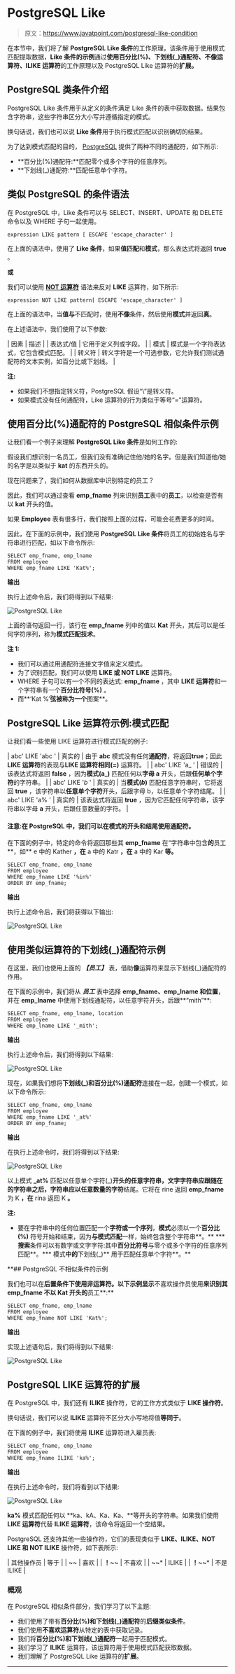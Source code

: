 # PostgreSQL Like

> 原文：<https://www.javatpoint.com/postgresql-like-condition>

在本节中，我们将了解 **PostgreSQL Like 条件**的工作原理，该条件用于使用模式匹配提取数据，**Like 条件的示例**通过**使用百分比(%)、下划线(_)通配符、不像运算符、ILIKE 运算符**的工作原理以及 PostgreSQL Like 运算符的**扩展。**

## PostgreSQL 类条件介绍

PostgreSQL Like 条件用于从定义的条件满足 Like 条件的表中获取数据。结果包含字符串，这些字符串区分大小写并遵循指定的模式。

换句话说，我们也可以说 **Like 条件**用于执行模式匹配以识别确切的结果。

为了达到模式匹配的目的， [PostgreSQL](https://www.javatpoint.com/postgresql-tutorial) 提供了两种不同的通配符，如下所示:

*   **百分比(%)通配符:**匹配零个或多个字符的任意序列。
*   **下划线(_)通配符:**匹配任意单个字符。

## 类似 PostgreSQL 的条件语法

在 PostgreSQL 中，Like 条件可以与 SELECT、INSERT、UPDATE 和 DELETE 命令以及 WHERE 子句一起使用。

```
expression LIKE pattern [ ESCAPE 'escape_character' ]  

```

在上面的语法中，使用了 **Like 条件**，如果**值匹配**和**模式**，那么表达式将返回 **true** 。

**或**

我们可以使用 [**NOT 运算符**](https://www.javatpoint.com/postgresql-not-condition) 语法来反对 **LIKE** 运算符，如下所示:

```
expression NOT LIKE pattern[ ESCAPE 'escape_character' ]  

```

在上面的语法中，当**值与**不匹配时，使用**不像**条件，然后使用**模式**并返回**真**。

在上述语法中，我们使用了以下参数:

| 因素 | 描述 |
| 表达式/值 | 它用于定义列或字段。 |
| 模式 | 模式是一个字符表达式，它包含模式匹配。 |
| 转义符 | 转义字符是一个可选参数，它允许我们测试通配符的文本实例，如百分比或下划线。 |

**注:**

*   如果我们不想指定转义符，PostgreSQL 假设“\”是转义符。
*   如果模式没有任何通配符，Like 运算符的行为类似于等号“=”运算符。

## 使用百分比(%)通配符的 PostgreSQL 相似条件示例

让我们看一个例子来理解 **PostgreSQL Like 条件**是如何工作的:

假设我们想识别一名员工，但我们没有准确记住他/她的名字。但是我们知道他/她的名字是以类似于 **kat** 的东西开头的。

现在问题来了，我们如何从数据库中识别特定的员工？

因此，我们可以通过查看 **emp_fname** 列来识别**员工**表中的**员工**，以检查是否有以 **kat** 开头的值。

如果 **Employee** 表有很多行，我们按照上面的过程，可能会花费更多的时间。

因此，在下面的示例中，我们使用 **PostgreSQL Like 条件**将员工的初始姓名与字符串进行匹配，如以下命令所示:

```
SELECT emp_fname, emp_lname
FROM employee
WHERE emp_fname LIKE 'Kat%';

```

**输出**

执行上述命令后，我们将得到以下结果:

![PostgreSQL Like](img/0340a06d3f2cddb1e309a525ee47d9fc.png)

上面的语句返回一行，该行在 **emp_fname** 列中的值以 **Kat** 开头，其后可以是任何字符序列，称为**模式匹配技术**。

**注 1:**

*   我们可以通过用通配符连接文字值来定义模式。
*   为了识别匹配，我们可以使用 **LIKE 或 NOT LIKE** 运算符。
*   WHERE 子句可以有一个不同的表达式: **emp_fname** ，其中 **LIKE 运算符**和一个字符串有一个**百分比符号(%)** 。
*   而**‘Kat %’**弦被称为一个**图案**。

## PostgreSQL Like 运算符示例:模式匹配

让我们看一些使用 LIKE 运算符进行模式匹配的例子:

| abc' LIKE 'abc ' | 真实的 | 由于 **abc** 模式没有任何**通配符**，将返回**true**；因此 **LIKE 运算符**的表现与**LIKE 运算符相同(=)** 运算符。 |
| abc' LIKE 'a_ ' | 错误的 | 该表达式将返回 **false** ，因为**模式(a_)** 匹配任何以**字母 a** 开头，后跟**任何单个字符**的字符串。 |
| abc' LIKE '_b_ ' | 真实的 | 当**模式(_b_)** 匹配任意字符串时，它将返回 **true** ，该字符串以**任意单个字符**开头，后跟字母 b，以任意单个字符结尾。 |
| abc' LIKE 'a% ' | 真实的 | 该表达式将返回 **true** ，因为它匹配任何字符串，该字符串以字母 **a** 开头，后跟任意数量的字符。 |

#### 注意:在 PostgreSQL 中，我们可以在模式的开头和结尾使用通配符。

在下面的例子中，特定的命令将返回那些其 **emp_fname** 在“字符串中包含**的**员工**，如** e 中的 Kather **，在** a 中的 Katr **，在** a 中的 Kar **等。**

```
SELECT emp_fname, emp_lname
FROM employee
WHERE emp_fname LIKE '%in%'
ORDER BY emp_fname;

```

**输出**

执行上述命令后，我们将获得以下输出:

![PostgreSQL Like](img/82a86fe4e8b269578f4b38e9294a96f0.png)

## 使用类似运算符的下划线(_)通配符示例

在这里，我们也使用上面的 ***【员工】*** 表，借助**像**运算符来显示下划线(_)通配符的作用。

在下面的示例中，我们将从 ***员工*** 表中选择 **emp_fname、emp_lname 和位置**，并在 **emp_lname** 中使用下划线通配符，以任意字符开头，后跟**“mith”**:

```
SELECT emp_fname, emp_lname, location
FROM employee
WHERE emp_lname LIKE '_mith';

```

**输出**

执行上述命令后，我们将得到以下结果:

![PostgreSQL Like](img/20858ad168cd66967221b37d266fb2af.png)

现在，如果我们想将**下划线(_)和百分比(%)通配符**连接在一起，创建一个模式，如以下命令所示:

```
SELECT emp_fname, emp_lname
FROM employee
WHERE emp_fname LIKE '_at%'
ORDER BY emp_fname;

```

**输出**

在执行上述命令时，我们将得到以下结果:

![PostgreSQL Like](img/cc486f5baf8a4bca2e9c94adce5befe5.png)

以上模式 **_at%** 匹配以任意单个字符(_)**开头的任意字符串，**文字字符串应跟随在的字符串**之后，字符串应以任意数量的字符**结尾。它将在 rine 返回 **emp_fname** 为 K **，在** rina 返回 K **。**

**注:**

*   要在字符串中的任何位置匹配一个**字符或一个序列**，**模式**必须以一个**百分比(%)** 符号开始和结束，因为**与模式匹配**一样，始终包含整个字符串**。**
***   **搜索**条件可以有数字或文字字符:其中**百分比符号**与零个或多个字符的任意序列匹配**。***   模式**中的**下划线(_)** 用于匹配任意单个字符**。**

 **## PostgreSQL 不相似条件的示例

我们也可以在**后置条件下使用非运算符。以下示例显示**不喜欢操作员使用**来识别其 **emp_fname** 不以 **Kat** 开头的**员工**:**

```
SELECT emp_fname, emp_lname
FROM employee
WHERE emp_fname NOT LIKE 'Kat%';

```

**输出**

实现上述语句后，我们将得到以下结果:

![PostgreSQL Like](img/62285ee3fd9959735014210d5a67b803.png)

## PostgreSQL LIKE 运算符的扩展

在 PostgreSQL 中，我们还有 **ILIKE** 操作符，它的工作方式类似于 **LIKE 操作符**。

换句话说，我们可以说 **ILIKE** 运算符不区分大小写地将值**等同于**。

在下面的例子中，我们将使用 **ILIKE** 运算符进入雇员表:

```
SELECT emp_fname, emp_lname
FROM employee
WHERE emp_fname ILIKE 'ka%';

```

**输出**

在执行上述命令时，我们将看到以下结果:

![PostgreSQL Like](img/50264ac13134930c4fcabb62b7409a83.png)

**ka%** 模式匹配任何以 **ka、kA、Ka、Ka、**等开头的字符串。如果我们使用 **LIKE 运算符**代替 **ILIKE 运算符**，该命令将返回一个空结果。

PostgreSQL 还支持其他一些操作符，它们的表现类似于 **LIKE、ILIKE、NOT LIKE 和 NOT ILIKE** 操作符，如下表所示:

| 其他操作员 | 等于 |
| **~~** | 喜欢 |
| **！~~** | 不喜欢 |
| **~~*** | ILIKE |
| **！~~*** | 不是 ILIKE |

### 概观

在 PostgreSQL 相似条件部分，我们学习了以下主题:

*   我们使用了带有**百分比(%)和下划线(_)通配符**的**后缀类似条件**。
*   我们使用**不喜欢运算符**从特定的表中获取记录。
*   我们将**百分比(%)和下划线(_)通配符**一起用于匹配模式。
*   我们学习了 **ILIKE** 运算符，该运算符用于使用模式匹配获取数据。
*   我们理解了 PostgreSQL Like 运算符的**扩展**。

* * ***